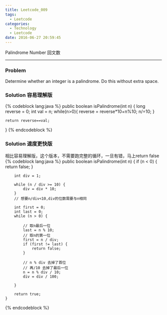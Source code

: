 ```yaml
---
title: Leetcode_009
tags:
  - Leetcode
categories:
  - Technology
  - Leetcode
date: 2016-06-27 20:59:45
---
```

Palindrome Number
回文数
<!-- more -->

***

### Problem
Determine whether an integer is a palindrome. Do this without extra space.
 
### Solution 容易理解版

{% codeblock lang:java  %}
public boolean isPalindrome(int n) {
    long reverse = 0;
    int val = n;
    while(n>0){
        reverse = reverse*10+n%10;
        n/=10;
    }
    
    return reverse==val;
    
}
{% endcodeblock %}




### Solution 速度更快版
相比容易理解版，这个版本，不需要跑完整的循环，一旦有错，马上return false
{% codeblock lang:java  %}
public boolean isPalindrome(int n) {
        if (n < 0) {
            return false;
        }

        int div = 1;

        while (n / div >= 10) {
            div = div * 10;
        }
        // 想要n/div<10,div的位数需要与n相同

        int first = 0;
        int last = 0;
        while (n > 0) {
            
            // 取n最后一位
            last = n % 10;
            // 取n的第一位
            first = n / div;
            if (first != last) {
                return false;
            }
            
            // n % div 去掉了首位
            // 再/10 去掉了最后一位
            n = n % div / 10;
            div = div / 100;

        }

        return true;
    }

{% endcodeblock %}
